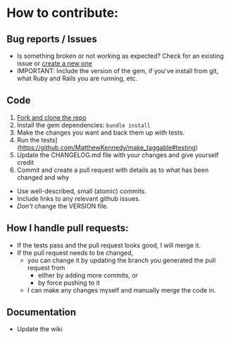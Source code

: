 # How to contribute:

## Bug reports / Issues

  * Is something broken or not working as expected? Check for an existing issue or [create a new one](https://github.com/MatthewKennedy/make_taggable/issues/new)
  * IMPORTANT: Include the version of the gem, if you've install from git, what Ruby and Rails you are running, etc.

## Code

1. [Fork and clone the repo](https://help.github.com/articles/fork-a-repo)
2. Install the gem dependencies: `bundle install`
3. Make the changes you want and back them up with tests.
4. Run the tests](https://github.com/MatthewKennedy/make_taggable#testing)
5. Update the CHANGELOG.md file with your changes and give yourself credit
6. Commit and create a pull request with details as to what has been changed and why
  * Use well-described, small (atomic) commits.
  * Include links to any relevant github issues.
  * *Don't* change the VERSION file.

## How I handle pull requests:

* If the tests pass and the pull request looks good, I will merge it.
* If the pull request needs to be changed,
  * you can change it by updating the branch you generated the pull request from
    * either by adding more commits, or
    * by force pushing to it
  * I can make any changes myself and manually merge the code in.

## Documentation

* Update the wiki
